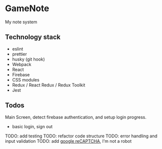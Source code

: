 # GameNote

My note system

## Technology stack

- eslint
- prettier
- husky (git hook)
- Webpack
- React
- Firebase
- CSS modules
- Redux / React Redux / Redux Toolkit
- Jest

## Todos

Main Screen, detect firebase authentication, and setup login progress.

- basic login, sign out

TODO: add testing
TODO: refactor code structure
TODO: error handling and input validation
TODO: add [google reCAPTCHA](https://support.google.com/recaptcha/?hl=en), I'm not a robot
